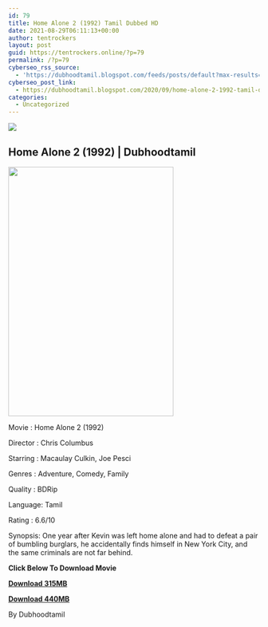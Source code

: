 ```yaml
---
id: 79
title: Home Alone 2 (1992) Tamil Dubbed HD
date: 2021-08-29T06:11:13+00:00
author: tentrockers
layout: post
guid: https://tentrockers.online/?p=79
permalink: /?p=79
cyberseo_rss_source:
  - 'https://dubhoodtamil.blogspot.com/feeds/posts/default?max-results=150&start-index=151'
cyberseo_post_link:
  - https://dubhoodtamil.blogspot.com/2020/09/home-alone-2-1992-tamil-dubbed-hd.html
categories:
  - Uncategorized
---
```

<div class="media_block">
  <img src="https://1.bp.blogspot.com/-hEF2IYYXaB0/X1TUtfAjWWI/AAAAAAAACXw/s41QlxafJNcejZAwLYPlqFUjkVv0uHLTQCNcBGAsYHQ/s72-w331-h500-c/984f814b9989874767a813cb636729c0.jpg" class="media_thumbnail" />
</div>

## Home Alone 2 (1992) | Dubhoodtamil

<div class="separator">
  <a href="https://1.bp.blogspot.com/-hEF2IYYXaB0/X1TUtfAjWWI/AAAAAAAACXw/s41QlxafJNcejZAwLYPlqFUjkVv0uHLTQCNcBGAsYHQ/s1500/984f814b9989874767a813cb636729c0.jpg" imageanchor="1"><img loading="lazy" border="0" data-original-height="1500" data-original-width="1000" height="500" src="https://1.bp.blogspot.com/-hEF2IYYXaB0/X1TUtfAjWWI/AAAAAAAACXw/s41QlxafJNcejZAwLYPlqFUjkVv0uHLTQCNcBGAsYHQ/w331-h500/984f814b9989874767a813cb636729c0.jpg" width="331" /></a>
</div>

Movie	<span></span>:	<span></span>Home Alone 2 (1992)&nbsp;

Director	<span></span>:	<span></span>Chris Columbus&nbsp;

Starring	<span></span>:	<span></span>Macaulay Culkin, Joe Pesci&nbsp;

Genres	<span></span>:	<span></span>Adventure, Comedy, Family&nbsp;

Quality	<span></span>:	<span></span>BDRip&nbsp;

Language:	<span></span>Tamil&nbsp;

Rating	<span></span>:	<span></span>6.6/10&nbsp;

Synopsis: One year after Kevin was left home alone and had to defeat a pair of bumbling burglars, he accidentally finds himself in New York City, and the same criminals are not far behind.

**<span>Click Below To Download Movie</span>**

**<span><a href="https://oncehelp.com/home-alone-3" target="_blank" rel="noopener">Download 315MB</a></span>**

**<span><a href="https://oncehelp.com/home-alone-4" target="_blank" rel="noopener">Download 440MB</a></span>**

By Dubhoodtamil